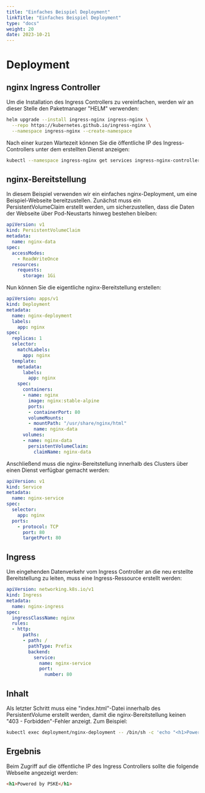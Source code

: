 ```yaml
---
title: "Einfaches Beispiel Deployment"
linkTitle: "Einfaches Beispiel Deployment"
type: "docs"
weight: 20
date: 2023-10-21
---
```


# Deployment

## nginx Ingress Controller
Um die Installation des Ingress Controllers zu vereinfachen, werden wir an dieser Stelle den Paketmanager "HELM" verwenden:

```bash
helm upgrade --install ingress-nginx ingress-nginx \
  --repo https://kubernetes.github.io/ingress-nginx \
  --namespace ingress-nginx --create-namespace
```

Nach einer kurzen Wartezeit können Sie die öffentliche IP des Ingress-Controllers unter dem erstellten Dienst anzeigen:

```bash
kubectl --namespace ingress-nginx get services ingress-nginx-controller
```

## nginx-Bereitstellung
In diesem Beispiel verwenden wir ein einfaches nginx-Deployment, um eine Beispiel-Webseite bereitzustellen. Zunächst muss ein PersistentVolumeClaim erstellt werden, um sicherzustellen, dass die Daten der Webseite über Pod-Neustarts hinweg bestehen bleiben:

```yaml
apiVersion: v1
kind: PersistentVolumeClaim
metadata:
  name: nginx-data
spec:
  accessModes:
    - ReadWriteOnce
  resources:
    requests:
      storage: 1Gi
```

Nun können Sie die eigentliche nginx-Bereitstellung erstellen:

```yaml
apiVersion: apps/v1
kind: Deployment
metadata:
  name: nginx-deployment
  labels:
    app: nginx
spec:
  replicas: 1
  selector:
    matchLabels:
      app: nginx
  template:
    metadata:
      labels:
        app: nginx
    spec:
      containers:
      - name: nginx
        image: nginx:stable-alpine
        ports:
        - containerPort: 80
        volumeMounts:
        - mountPath: "/usr/share/nginx/html"
          name: nginx-data
      volumes:
      - name: nginx-data
        persistentVolumeClaim:
          claimName: nginx-data
```

Anschließend muss die nginx-Bereitstellung innerhalb des Clusters über einen Dienst verfügbar gemacht werden:

```yaml
apiVersion: v1
kind: Service
metadata:
  name: nginx-service
spec:
  selector:
    app: nginx
  ports:
    - protocol: TCP
      port: 80
      targetPort: 80
```

## Ingress
Um eingehenden Datenverkehr vom Ingress Controller an die neu erstellte Bereitstellung zu leiten, muss eine Ingress-Ressource erstellt werden:

```yaml
apiVersion: networking.k8s.io/v1
kind: Ingress
metadata:
  name: nginx-ingress
spec:
  ingressClassName: nginx
  rules:
  - http:
      paths:
      - path: /
        pathType: Prefix
        backend:
          service:
            name: nginx-service
            port:
              number: 80
```

## Inhalt
Als letzter Schritt muss eine "index.html"-Datei innerhalb des PersistentVolume erstellt werden, damit die nginx-Bereitstellung keinen "403 - Forbidden"-Fehler anzeigt. Zum Beispiel:

```bash
kubectl exec deployment/nginx-deployment -- /bin/sh -c 'echo "<h1>Powered by PSKE</h1>" > /usr/share/nginx/html/index.html'
```

## Ergebnis
Beim Zugriff auf die öffentliche IP des Ingress Controllers sollte die folgende Webseite angezeigt werden:

```html
<h1>Powered by PSKE</h1>
```